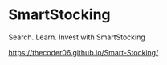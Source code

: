 # SmartStocking
Search. Learn. Invest with SmartStocking 

https://thecoder06.github.io/Smart-Stocking/
